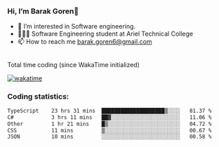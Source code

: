 ###  Hi, I’m Barak Goren👋
- 👀 I’m interested in Software engineering.
- 👨🏼‍🎓 Software Engineering student at Ariel Technical College
- 📫 How to reach me barak.goren6@gmail.com
##
Total time coding (since WakaTime initialized)

[![wakatime](https://wakatime.com/badge/user/5cc5ec80-a806-4ca2-a704-db29274e48cd.svg)](https://wakatime.com/@5cc5ec80-a806-4ca2-a704-db29274e48cd)

   
### Coding statistics:

<!--START_SECTION:waka-->

```txt
TypeScript    23 hrs 31 mins  ████████████████████▒░░░░   81.37 %
C#            3 hrs 11 mins   ██▓░░░░░░░░░░░░░░░░░░░░░░   11.06 %
Other         1 hr 21 mins    █▒░░░░░░░░░░░░░░░░░░░░░░░   04.72 %
CSS           11 mins         ▒░░░░░░░░░░░░░░░░░░░░░░░░   00.67 %
JSON          10 mins         ░░░░░░░░░░░░░░░░░░░░░░░░░   00.58 %
```

<!--END_SECTION:waka-->

<!---
barakgoren/barakgoren is a ✨ special ✨ repository because its `README.md` (this file) appears on your GitHub profile.
You can click the Preview link to take a look at your changes.
--->
